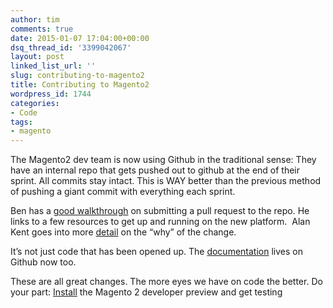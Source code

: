 ```yaml
---
author: tim
comments: true
date: 2015-01-07 17:04:00+00:00
dsq_thread_id: '3399042067'
layout: post
linked_list_url: ''
slug: contributing-to-magento2
title: Contributing to Magento2
wordpress_id: 1744
categories:
- Code
tags:
- magento
---
```


The Magento2 dev team is now using Github in the traditional sense: They have
an internal repo that gets pushed out to github at the end of their sprint.
All commits stay intact. This is WAY better than the previous method of
pushing a giant commit with everything each sprint.

Ben has a [good walkthrough](http://bhmarks.com/blog/contributing-to-magento-2/) on submitting a pull request to the repo. He links to a few
resources to get up and running on the new platform.  Alan Kent goes into more
[detail](https://alankent.wordpress.com/2014/12/27/behind-the-recent-magento-2-github-changes/) on the “why” of the change.

It’s not just code that has been opened up. The
[documentation](https://alankent.wordpress.com/2014/12/20/about-magento-2-0-developer-documentation/) lives on Github now too.

These are all great changes. The more eyes we have on code the better. Do your
part: [Install](https://github.com/magento/magento2) the Magento 2 developer
preview and get testing
